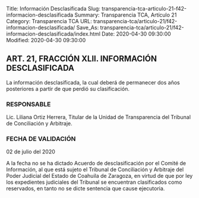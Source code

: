 Title: Información Desclasificada
Slug: transparencia-tca-articulo-21-f42-informacion-desclasificada
Summary: Transparencia TCA, Artículo 21
Category: Transparencia TCA
URL: transparencia-tca/articulo-21/f42-informacion-desclasificada/
Save_As: transparencia-tca/articulo-21/f42-informacion-desclasificada/index.html
Date: 2020-04-30 09:30:00
Modified: 2020-04-30 09:30:00


## ART. 21, FRACCIÓN XLII. INFORMACIÓN DESCLASIFICADA

La información desclasificada, la cual deberá de permanecer dos años posteriores a partir de que perdió su clasificación.

### RESPONSABLE

Lic. Liliana Ortiz Herrera, Titular de la Unidad de Transparencia del Tribunal de Conciliación y Arbitraje.

### FECHA DE VALIDACIÓN

02 de julio del 2020

A la fecha no se ha dictado Acuerdo de desclasificación por el Comité de Información, al que está sujeto el Tribunal de Conciliación y Arbitraje del Poder Judicial del Estado de Coahuila de Zaragoza, en virtud de que por ley los expedientes judiciales del Tribunal se encuentran clasificados como reservados, en tanto no se dicte sentencia que cause ejecutoria.


